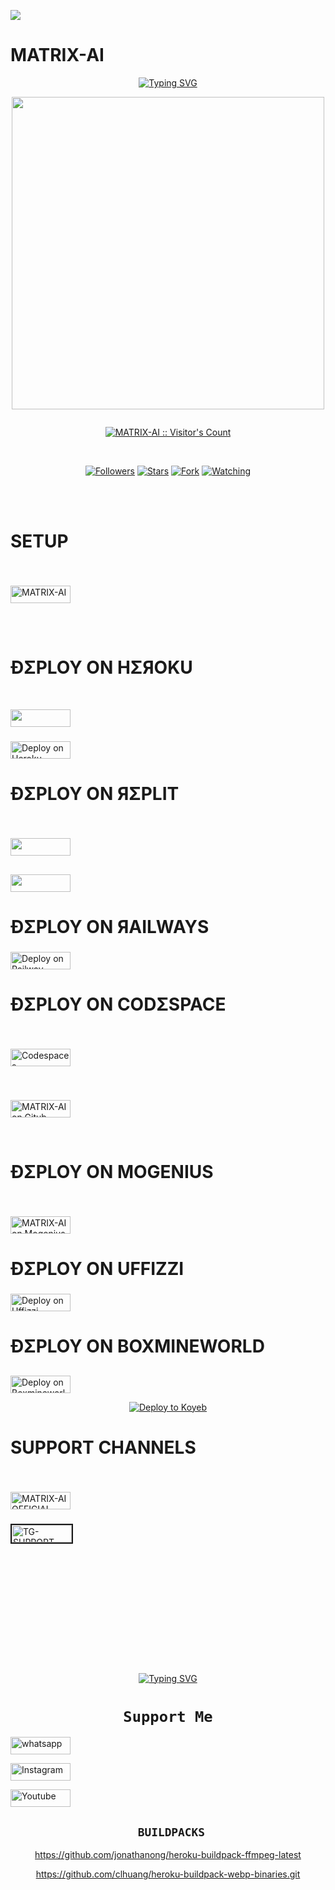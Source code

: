 <a><img src='https://i.imgur.com/LyHic3i.gif'/></a>
# MATRIX-AI
<div align="center">
<a href="https://git.io/typing-svg"><img src="https://readme-typing-svg.demolab.com?font=Ribeye&size=50&pause=1000&color=F710B1&center=true&width=910&height=100&lines=I'M+MATRIX-AI;Multi+Device+Whatsapp+Bot;CREATED+BY+MATRIXCODER11464; .;..;...;TEAM MATRIX-AI;LONG+LIVE+MATRIX-AI" alt="Typing SVG" /></a>
  
<p align="center">  
  <a href="https://youtube.com/channel/UCLUS9v7q4JagAqIJ3eeMM8w">   
    <img src="https://telegra.ph/file/054986c17ed343e74ca6b.jpg"width="500" height="500"/>
</p>

<p align="center">
  <a href="#"><img src="http://readme-typing-svg.herokuapp.com?color=d1fa02&center=true&vCenter=true&multiline=false&lines=MATRIX-AI+WHATSAPP+BOT" alt="">
</p>

</p>
<p align="center"><img src="https://profile-counter.glitch.me/{MATRIXCODER11464}/count.svg" alt="MATRIX-AI :: Visitor's Count" /></p>
</br>

<p align="center">
<a href="https://github.com/MatricCorder11464?tab=followers"><img title="Followers" src="https://img.shields.io/github/followers/MatrixCorder11464?label=Followers&style=social"></a>
<a href="https://github.com/MatrixCorder11464/MATRIX-AI/stargazers/"><img title="Stars" src="https://img.shields.io/github/stars/MatrixCorder11464/MATRIX-AI?&style=social"></a>
<a href="https://github.com/owlai01/Owl-Ai/network/members"><img title="Fork" src="https://img.shields.io/github/forks/MatrixCoder11464/MATRIX-AI?style=social"></a>
<a href="https://github.com/MatrixCorder11464/MATRIX-AI/watchers"><img title="Watching" src="https://img.shields.io/github/watchers/MatrixCorder11464/MATRIX-AI?label=Watching&style=social"></a>
</p>

</br>
</br>
 
<h1 align="left">SETUP</h1>  

###
<br>
<p align="left"><a href="https://github.com/MatrixCorder11464/MATRIX-AI/fork"><img title="MATRIX-AI" src="https://img.shields.io/badge/FORK MATRIX-AI-h?color=black&style=for-the-badge&logo=stackshare" width="96.35" height="28"/></a></p> 


## 
<br>


<h1 align="left">ÐΣPLOY ON HΣЯOKU</h1> 

#### 
<br>
       <p align="left"><a href="https://signup.heroku.com"> <img src="https://img.shields.io/badge/heroku%20Account-purple?style=for-the-badge&logo=heroku" width="96.35" height="28"/></a></p>

### 
<p align="left"><a href="https://heroku.com/deploy?template=https://github.com/MatrixCorder11464/MATRIX-AI">
    <img src="https://www.herokucdn.com/deploy/button.png" width="96.35" height="28" alt="Deploy on Heroku" >
    </a></p>
 

<h1 align="left">ÐΣPLOY ON ЯΣPLIT</h1> 
 
### 
<br>
<p align="left"><a href="https://replit.com/signup"> <img src="https://img.shields.io/badge/replit%20Account-purple?style=for-the-badge&logo=replit" width="96.35" height="28"/></a></p>

##
<P align="left"><a href="https://venocyber-web01.vercel.app/replit.html"><img src="https://img.shields.io/badge/replit-253c99?style=for-the-badge&logo=replit&logoColor=F26207" width="96.35" height="28"/></a></P>

<h1 align="left">ÐΣPLOY ON ЯAILWAYS</h1> 


###
<p align="left">
    <a href="https://railway.app/new">
    <img src="https://railway.app/button.svg" alt="Deploy on Railway" width="96.35" height="28">
    </a>
    
</p>



<h1 align="left">ÐΣPLOY ON CODΣSPACE</h1> 

###
<br>

<p align="left"><a href='https://github.com/login?return_to=https%3A%2F%2Fgithub.com%2Fcodespaces' target="_blank"><img alt='Codespaces' src='https://img.shields.io/badge/CREATE-h?color=black&style=for-the-badge&logo=visualstudiocode' width="96.35" height="28"/></a></p>

###
<br>
 <p align="left"> <a href="https://github.com/codespaces/new"><img title="MATRIX-AI on Gitub Codespace" src="https://img.shields.io/badge/DEPLOY CODESPACE-h?color=black&style=for-the-badge&logo=visualstudiocode" width="96.35" height="28"/>
</a></p>
  <br>

<h1 align="left">ÐΣPLOY ON MOGENIUS</h1> 



###
<br>
 <p align="left"> <a href="https://studio.mogenius.com/studio/cloud-space/cloud-space-overview"><img title="MATRIX-AI on Mogenius" src="https://img.shields.io/badge/DEPLOY MOGENIUS-h?color=blue&style=for-the-badge&logo=genius" width="96.35" height="28"></a>
</a></p>

<h1 align="left">ÐΣPLOY ON UFFIZZI</h1> 


###
<p align="left">
    <a href="https://www.uffizzi.com/">
    <img src="https://i.ibb.co/Y29Kv4X/Screenshot-195.png" alt="Deploy on Uffizzi" width="96.35" height="28">
    </a>
    
</p>


<h1 align="left">ÐΣPLOY ON BOXMINEWORLD</h1> 


##
<p align="left">
    <a href="https://dash.boxmineworld.com/">
    <img src="https://graph.org/file/2af0e67f320986702ea24.jpg" alt="Deploy on Boxmineworld" width="96.35" height="28">
    </a></P>

[![Deploy to Koyeb](https://www.koyeb.com/static/images/deploy/button.svg)](https://app.koyeb.com/apps/deploy?type=git&repository=github.com/MatrixCoder11464/MATRIX-AI&branch=main&env[SESSION_ID]&env[OWNER_NUMBER]=254105677636&env[MONGODB_URI]&&env[OWNER_NAME]=MatrixCoder&env[KOYEB_API]&env[AUTO_READ_STATUS]=false&env[ANTI_BAD_WORD]=fuck&env[ALWAYS_ONLINE]=true&env[PREFIX]=.&env[ALIVE_IMG]=https://telegra.ph/file/054986c17ed343e74ca6b.jpg&env[ALIVE_MSJ]=IAmOnline&env[AUTO_RESTART]=true&env[SUDO]=254105677636&env[READ_MESSAGE]=false&env[DISABLE_PM]=false&env[DL_SIZE]=60&env[WORK_TYPE]=public&env[THEME]=MATRIX-AI&env[PACK_INFO]=MATRIX-AI;madebymatrixcoder&name=matrix-ai&env[KOYEB_NAME]=matrix-ai&env[ANTILINK_VALUES]=chat.whatsapp.com&env[PORT]=8000)







<h1 align="left">SUPPORT CHANNELS</h1> 

###
<br>
<p align="left"><a href="https://whatsapp.com/channel/0029VaRnPPRLCoWu2kOXk53a"><img title="MATRIX-AI OFFICIAL CHANNEL" src="https://img.shields.io/badge/WHATSAPP CHANNEL-h?color=black&style=for-the-badge&logo=whatsapp" width="96.35" height="28"></a></p>

### 
<p align="left"><a href="https://t.me/i_am_matrix_ai"><img tittle="MATRIX-AI OFFICIAL CHANNEL" src="https://i.ibb.co/Kj3Knpk/TG-SUPPORT-REPO-LOW-NIMA.png" alt="TG-SUPPORT-REPO-LOW-NIMA" border="2" width="96.35" height="28" ></a></p>
<br><br><br><br><br><br><br><br><br><br>

###
<div align="center">
<a href="https://git.io/typing-svg"><img src="https://readme-typing-svg.demolab.com?font=Ribeye&size=50&pause=1000&color=F710B1&center=true&width=910&height=100&lines=CONNECT+WITH;MATRIXCODER11464𓅃+VIA;+254105677636" alt="Typing SVG" /></a>


# ```Support Me```
<p align="left">
  <a href="https://wa.me/+254105677636?text=Heyy+MATRIX--+I+Need+Help.+I've+messaged+you+from+MATRIX-AI ʙᴏᴛ+Repo" target="_blank">
    <img alt="whatsapp" src="https://img.shields.io/badge/ Whatsapp -25D366?style=for-the-badge&logo=whatsapp&logoColor=white" width="96.35" height="28"/>
<p align="left">
 <a href='https://www.instagram.com/matrix_coder11464' target="_blank"><img alt='Instagram' src='https://img.shields.io/badge/CONTACT-h?color=black&style=for-the-badge&logo=instagram' width="96.35" height="28"/></a></p>
<p align="left">
<a href='https://youtube.com/@matrix_corder11464?si=vBW_UukoiQQJInQA' target="_blank"><img alt='Youtube' src='https://img.shields.io/badge/SUBSCRIBE-h?color=black&style=for-the-badge&logo=youtube' width="96.35" height="28"/></a></p>
</p>


## ` BUILDPACKS`




https://github.com/jonathanong/heroku-buildpack-ffmpeg-latest

https://github.com/clhuang/heroku-buildpack-webp-binaries.git








